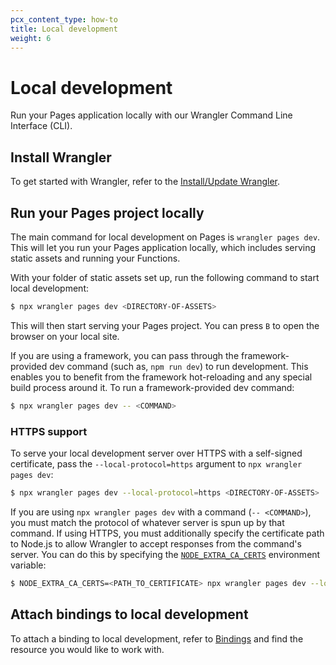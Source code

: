 ```yaml
---
pcx_content_type: how-to
title: Local development
weight: 6
---
```


# Local development

Run your Pages application locally with our Wrangler Command Line Interface (CLI).

## Install Wrangler

To get started with Wrangler, refer to the [Install/Update Wrangler](/workers/wrangler/install-and-update/).

## Run your Pages project locally

The main command for local development on Pages is `wrangler pages dev`. This will let you run your Pages application locally, which includes serving static assets and running your Functions.

With your folder of static assets set up, run the following command to start local development:

```sh
$ npx wrangler pages dev <DIRECTORY-OF-ASSETS>
```

This will then start serving your Pages project. You can press `B` to open the browser on your local site.

If you are using a framework, you can pass through the framework-provided dev command (such as, `npm run dev`) to run development. This enables you to benefit from the framework hot-reloading and any special build process around it. To run a framework-provided dev command:

```sh
$ npx wrangler pages dev -- <COMMAND>
```

### HTTPS support

To serve your local development server over HTTPS with a self-signed certificate, pass the `--local-protocol=https` argument to `npx wrangler pages dev`:

```sh
$ npx wrangler pages dev --local-protocol=https <DIRECTORY-OF-ASSETS>
```

If you are using `npx wrangler pages dev` with a command (`-- <COMMAND>`), you must match the protocol of whatever server is spun up by that command. If using HTTPS, you must additionally specify the certificate path to Node.js to allow Wrangler to accept responses from the command's server. You can do this by specifying the [`NODE_EXTRA_CA_CERTS`](https://nodejs.org/api/all.html#all_cli_node_extra_ca_certsfile) environment variable:

```sh
$ NODE_EXTRA_CA_CERTS=<PATH_TO_CERTIFICATE> npx wrangler pages dev --local-protocol=https -- <COMMAND>
```

## Attach bindings to local development

To attach a binding to local development, refer to [Bindings](/pages/platform/functions/bindings/) and find the resource you would like to work with.
